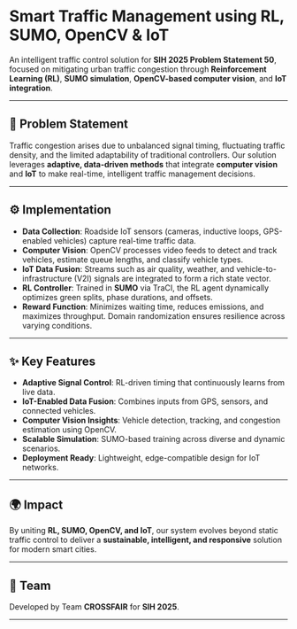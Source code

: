 # Smart Traffic Management using RL, SUMO, OpenCV & IoT

An intelligent traffic control solution for **SIH 2025 Problem Statement 50**, focused on mitigating urban traffic congestion through **Reinforcement Learning (RL)**, **SUMO simulation**, **OpenCV-based computer vision**, and **IoT integration**.

---

## 📖 Problem Statement

Traffic congestion arises due to unbalanced signal timing, fluctuating traffic density, and the limited adaptability of traditional controllers. Our solution leverages **adaptive, data-driven methods** that integrate **computer vision** and **IoT** to make real-time, intelligent traffic management decisions.

---

## ⚙️ Implementation

* **Data Collection**: Roadside IoT sensors (cameras, inductive loops, GPS-enabled vehicles) capture real-time traffic data.
* **Computer Vision**: OpenCV processes video feeds to detect and track vehicles, estimate queue lengths, and classify vehicle types.
* **IoT Data Fusion**: Streams such as air quality, weather, and vehicle-to-infrastructure (V2I) signals are integrated to form a rich state vector.
* **RL Controller**: Trained in **SUMO** via TraCI, the RL agent dynamically optimizes green splits, phase durations, and offsets.
* **Reward Function**: Minimizes waiting time, reduces emissions, and maximizes throughput. Domain randomization ensures resilience across varying conditions.

---

## ✨ Key Features

* **Adaptive Signal Control**: RL-driven timing that continuously learns from live data.
* **IoT-Enabled Data Fusion**: Combines inputs from GPS, sensors, and connected vehicles.
* **Computer Vision Insights**: Vehicle detection, tracking, and congestion estimation using OpenCV.
* **Scalable Simulation**: SUMO-based training across diverse and dynamic scenarios.
* **Deployment Ready**: Lightweight, edge-compatible design for IoT networks.

---

## 🌍 Impact

By uniting **RL, SUMO, OpenCV, and IoT**, our system evolves beyond static traffic control to deliver a **sustainable, intelligent, and responsive** solution for modern smart cities.

---

## 👥 Team

Developed by Team **CROSSFAIR** for **SIH 2025**.

---
